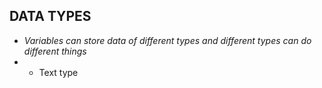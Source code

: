 ## DATA TYPES
- *Variables can store data of different types and different types can do different things*
- * Text type